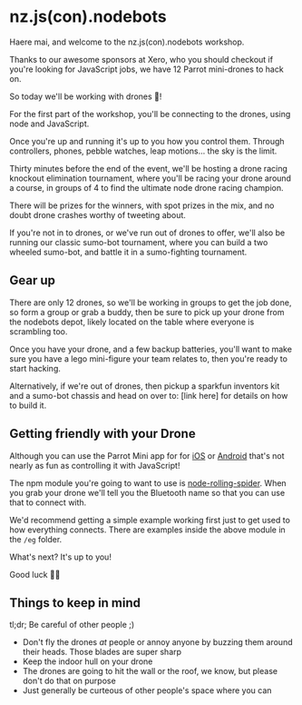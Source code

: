 # nz.js(con).nodebots

Haere mai, and welcome to the nz.js(con).nodebots workshop.

Thanks to our awesome sponsors at Xero, who you should checkout if you're looking for JavaScript jobs, we have 12 Parrot mini-drones to hack on.

So today we'll be working with drones 🤖!

For the first part of the workshop, you'll be connecting to the drones, using node and JavaScript.

Once you're up and running it's up to you how you control them. Through controllers, phones, pebble watches, leap motions... the sky is the limit.

Thirty minutes before the end of the event, we'll be hosting a drone racing knockout elimination tournament, where you'll be racing your drone around a course, in groups of 4 to find the ultimate node drone racing champion.

There will be prizes for the winners, with spot prizes in the mix, and no doubt drone crashes worthy of tweeting about.

If you're not in to drones, or we've run out of drones to offer, we'll also be running our classic sumo-bot tournament, where you can build a two wheeled sumo-bot, and battle it in a sumo-fighting tournament.

## Gear up

There are only 12 drones, so we'll be working in groups to get the job done, so form a group or grab a buddy, then be sure to pick up your drone from the nodebots depot, likely located on the table where everyone is scrambling too.

Once you have your drone, and a few backup batteries, you'll want to make sure you have a lego mini-figure your team relates to, then you're ready to start hacking.

Alternatively, if we're out of drones, then pickup a sparkfun inventors kit and a sumo-bot chassis and head on over to: [link here] for details on how to build it.

## Getting friendly with your Drone

Although you can use the Parrot Mini app for for [iOS](https://itunes.apple.com/us/app/freeflight-mini/id1137022728?mt=8) or [Android](https://play.google.com/store/apps/details?id=com.parrot.freeflight4mini&hl=en) that's not nearly as fun as controlling it with JavaScript!

The npm module you're going to want to use is [node-rolling-spider](https://github.com/voodootikigod/node-rolling-spider). When you grab your drone we'll tell you the Bluetooth name so that you can use that to connect with.

We'd recommend getting a simple example working first just to get used to how everything connects. There are examples inside the above module in the `/eg` folder.

What's next? It's up to you!

Good luck 👍🏼

## Things to keep in mind

tl;dr; Be careful of other people ;)

 - Don't fly the drones *at* people or annoy anyone by buzzing them around their heads. Those blades are super sharp
 - Keep the indoor hull on your drone
 - The drones are going to hit the wall or the roof, we know, but please don't do that on purpose
 - Just generally be curteous of other people's space where you can
